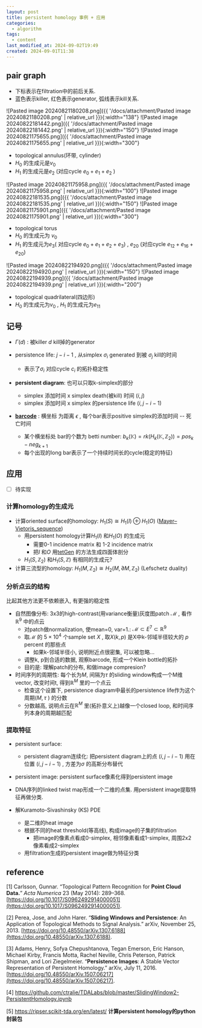 ```yaml
---
layout: post
title: persistent homology 事例 + 应用
categories:
  - algorithm
tags:
  - content
last_modified_at: 2024-09-02T19:49
created: 2024-09-01T11:38
---
```

## pair graph

- 下标表示在filtration中的前后关系.
- 蓝色表示killer, 红色表示generator, 弧线表示kill关系. 

![Pasted image 20240821180208.png]({{ '/docs/attachment/Pasted image 20240821180208.png' | relative_url }}){:width="138"}  ![Pasted image 20240822181442.png]({{ '/docs/attachment/Pasted image 20240822181442.png' | relative_url }}){:width="150"}  ![Pasted image 20240821175655.png]({{ '/docs/attachment/Pasted image 20240821175655.png' | relative_url }}){:width="300"} 
- topological annulus(环带, cylinder)
- $H_0$ 的生成元是$v_0$ 
- $H_1$ 的生成元是$e_2$ (对应cycle $e_0+e_1+e_2$ )


![Pasted image 20240821175958.png]({{ '/docs/attachment/Pasted image 20240821175958.png' | relative_url }}){:width="100"}  ![Pasted image 20240822181535.png]({{ '/docs/attachment/Pasted image 20240822181535.png' | relative_url }}){:width="150"}  ![Pasted image 20240821175901.png]({{ '/docs/attachment/Pasted image 20240821175901.png' | relative_url }}){:width="300"} 

- topological torus
- $H_0$ 的生成元为 $v_0$ 
- $H_1$ 的生成元为$e_3$( 对应cycle $e_0+e_1+e_2+e_3$) , $e_{20}$ (对应cycle $e_{12}+e_{16}+e_{20}$) 

![Pasted image 20240822194920.png]({{ '/docs/attachment/Pasted image 20240822194920.png' | relative_url }}){:width="150"}  ![Pasted image 20240822194939.png]({{ '/docs/attachment/Pasted image 20240822194939.png' | relative_url }}){:width="200"} 

- topological quadrilateral(四边形)
- $H_0$ 的生成元为$v_0$ , $H_1$ 的生成元为$e_{11}$ 

## 记号

- $\Gamma(d)$ : 被killer $d$ kill掉的generator 
- persistence life: $j-i-1$ , 从simplex $\sigma_i$  generated 到被 $\sigma_j$ kill的时间
	- 表示了$\sigma_i$ 对应cycle $c_i$ 的拓扑稳定性

- **persistent diagram**: 也可以只取k-simplex的部分
	- simplex 添加时间 x simplex death(被kill) 时间 $(i,j)$ 
	- simplex 添加时间 x simplex 的persistence life $(i,j-i-1)$ 


- **[barcode](https://en.wikipedia.org/wiki/Persistence_barcode)** : 横坐标 为距离 $\epsilon$ , 每个bar表示positive simplex的添加时间 -- 死亡时间
	- 某个横坐标处 bar的个数为 betti number:  $b_k(\mathbb K)=rk(H_k(\mathbb K,\mathbb Z_2))=pos_k-neg_{k+1}$ 
	- 每个出现的long bar表示了一个持续时间长的cycle(稳定的特征)

## 应用

 - [ ] 待实现 

### **计算homology的生成元**

- 计算oriented surface的homology: $H_1(S)\cong H_1(I)\oplus H_1(O)$ ([Mayer–Vietoris_sequence](https://en.wikipedia.org/wiki/Mayer–Vietoris_sequence))
	- 用persistent homology计算$H_1(I)$ 和$H_1(O)$ 的生成元
		- 需要0-1 incidence matrix 和 1-2 incidence matrix
		- 把$I$ 和$O$ 用[tetGen](https://wias-berlin.de/software/index.jsp?id=TetGen&lang=1) 的方法生成四面体剖分
	- $H_1(S,\mathbb Z_2)$ 和$H_1(S,\mathbb Z)$ 有相同的生成元? 
- 计算三流型的homology: $H_1(M,\mathbb Z_2)\cong H_2(M,\partial M,\mathbb Z_2)$ (Lefschetz duality)


### **分析点云的结构** 

比起其他方法更不依赖嵌入, 有更强的稳定性

- 自然图像分布: 3x3的high-contrast(用variance衡量)灰度图patch $\mathcal M$ , 看作$\mathbb R^9$ 中的点云
	- 对patch做normalization, 使mean=0, var=1.:  $\mathcal M\subset E^7\subset \mathbb R^9$  
	- 取$\mathcal M$ 的 $5\times 10^4$ 个sample set $X$ , 取$X(k,p)$ 是X中k-邻域半径较大的 $p$ percent 的那些点
		-  如果k-邻域半径小, 说明附近点很密集, 可以被忽略...
	- 调整k, p到合适的数据, 观察barcode, 形成一个Klein bottle的拓扑
	- 目的是: 理解patch的分布, 和做image compresion? 
- 时间序列的周期性: 每个长为$M$, 间隔为$\tau$ 的sliding window构成一个M维vector, 改变时间t, 得到$\mathbb R^M$ 里的一个点云
	- 检查这个设置下, persistence diagram中最长的persistence life作为这个周期($M,\tau$ ) 的分数
	- 分数越高, 说明点云在$\mathbb R^M$ 里(拓扑意义上)越像一个closed loop, 和时间序列本身的周期越匹配

### **提取特征**

- persistent surface: 
	-  persistent diagram连续化: 把persistent diagram上的点 $(i,j-i-1)$ 用在位置 $(i,j-i-1)$ , 方差为$\sigma$ 的高斯分布替代
- persistent image: persistent surface像素化得到persistent image

- DNA序列的linked twist map形成一个二维的点集. 用persistent image提取特征再做分类.
- 解Kuramoto-Sivashinsky (KS) PDE
	- 是二维的heat image
	- 根据不同的heat threshold(等高线), 构成image的子集的filtration
		- 把image的像素点看成0-simplex,  相邻像素看成1-simplex, 周围2x2像素看成2-simplex
	- 用filtration生成的persistent image做为特征分类

## reference

[1]  Carlsson, Gunnar. “Topological Pattern Recognition for **Point Cloud Data.**” _Acta Numerica_ 23 (May 2014): 289–368. [https://doi.org/10.1017/S0962492914000051](https://doi.org/10.1017/S0962492914000051).  

[2]  Perea, Jose, and John Harer. “**Sliding Windows and Persistence**: An Application of Topological Methods to Signal Analysis.” arXiv, November 25, 2013. [https://doi.org/10.48550/arXiv.1307.6188](https://doi.org/10.48550/arXiv.1307.6188).

[3]  Adams, Henry, Sofya Chepushtanova, Tegan Emerson, Eric Hanson, Michael Kirby, Francis Motta, Rachel Neville, Chris Peterson, Patrick Shipman, and Lori Ziegelmeier. “**Persistence Images**: A Stable Vector Representation of Persistent Homology.” arXiv, July 11, 2016. [https://doi.org/10.48550/arXiv.1507.06217](https://doi.org/10.48550/arXiv.1507.06217).

[4] https://github.com/ctralie/TDALabs/blob/master/SlidingWindow2-PersistentHomology.ipynb 

[5] https://ripser.scikit-tda.org/en/latest/ **计算persistent homology的python封装包**
